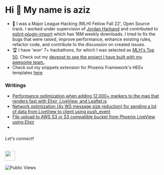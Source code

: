 Hi 👋 My name is aziz
=============================== 

*   🚀  I was a Major League Hacking (MLH) Fellow Fall 22', Open Source track. I worked under supervision of [Jordan Harband](https://github.com/ljharb) and contributed to [eslint-plugin-import](https://github.com/import-js/eslint-plugin-import) which has 16M weekly downloads. I tried to fix the bugs that were raised, improve performance, enhance existing rules, refactor code, and contribute to the discussion on created issues.
*   🏆  I have 'won' 7+ hackathons, for which I was selected as [MLH's Top 50](https://top.mlh.io/2022/profiles/aziz-abdullaev). Check out my [devpost to see the project I have built with my awesome team.](https://devpost.com/azyzz228).
*   Check out my snippets extension for Phoenix Framework's HEEx templates [here](https://marketplace.visualstudio.com/items?itemName=aziz-abdullaev.heex-snippets)

### Writings

- [Performance optimization when adding 12,000+ markers to the map that renders fast with Elixir, LiveView, and Leaflet.js](https://dev.to/azyzz/performance-optimization-when-adding-12000-markers-to-the-map-that-renders-fast-with-elixir-liveview-and-leafletjs-54pf)
- [Network optimization (4x WS message size reduction) for sending a lot of data from LiveView to client using push_event](https://dev.to/azyzz/network-optimization-for-sending-lot-of-data-from-liveview-to-client-using-pushevent-2nl)
- [File upload to AWS S3 or S3 compatible bucket from Phoenix LiveView using Elixir ](https://dev.to/azyzz/file-upload-to-aws-s3-or-s3-compatible-bucket-digitalocean-spaces-from-phoenix-liveview-using-elixir-3eof)
- 

###### Let's connect!
                  
<p align="left"><a href="https://www.linkedin.com/in/aziz-abdullaev" target="_blank" rel="noreferrer"><img src="https://raw.githubusercontent.com/danielcranney/readme-generator/main/public/icons/socials/linkedin.svg" width="32" height="32" /></a></p>

![Public Views](https://komarev.com/ghpvc/?username=azyzz228)

